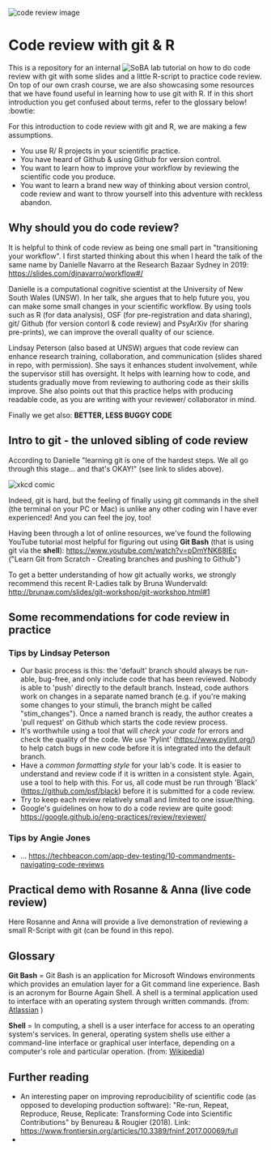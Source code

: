 ![code review image](https://www.bounteous.com/sites/default/files/styles/default/public/insights/2019-06/previews/20190606_blog_code_review_limbo-_how_low_should_you_go_website.png?itok=9Ly27cK0) 

# Code review with git & R
This is a repository for an internal ![SoBA lab](https://www.soba-lab.com/) tutorial on how to do code review with git with some slides and a little R-script to practice code review. On top of our own crash course, we are also showcasing some resources that we have found useful in learning how to use git with R. If in this short introduction you get confused about terms, refer to the glossary below! :bowtie:  

For this introduction to code review with git and R, we are making a few assumptions.  
* You use R/ R projects in your scientific practice.
* You have heard of Github & using Github for version control.
* You want to learn how to improve your workflow by reviewing the scientific code you produce.
* You want to learn a brand new way of thinking about version control, code review and want to throw yourself into this adventure with reckless abandon. 

## Why should you do code review?
It is helpful to think of code review as being one small part in "transitioning your workflow". I first started thinking about this when I heard the talk of the same name by Danielle Navarro at the Research Bazaar Sydney in 2019: https://slides.com/djnavarro/workflow#/  

Danielle is a computational cognitive scientist at the University of New South Wales (UNSW). In her talk, she argues that to help future you, you can make some small changes in your scientific workflow. By using tools such as R (for data analysis), OSF (for pre-registration and data sharing), git/ Github (for version contorl & code review) and PsyArXiv (for sharing pre-prints), we can improve the overall quality of our science.  

Lindsay Peterson (also based at UNSW) argues that code review can enhance research training, collaboration, and communication (slides shared in repo, with permission). She says it enhances student involvement, while the supervisor still has oversight. It helps with learning how to code, and students gradually move from reviewing to authoring code as their skills improve. She also points out that this practice helps with producing readable code, as you are writing with your reviewer/ collaborator in mind.  

Finally we get also: **BETTER, LESS BUGGY CODE**

## Intro to git - the unloved sibling of code review
According to Danielle "learning git is one of the hardest steps. We all go through this stage... and that's OKAY!" (see link to slides above).  

![xkcd comic](https://imgs.xkcd.com/comics/git.png)  

Indeed, git is hard, but the feeling of finally using git commands in the shell (the terminal on your PC or Mac) is unlike any other coding win I have ever experienced! And you can feel the joy, too!  

Having been through a lot of online resources, we've found the following YouTube tutorial most helpful for figuring out using **Git Bash** (that is using git via the **shell**): https://www.youtube.com/watch?v=pDmYNK68IEc ("Learn Git from Scratch - Creating branches and pushing to Github")

To get a better understanding of how git actually works, we strongly recommend this recent R-Ladies talk by Bruna Wundervald: http://brunaw.com/slides/git-workshop/git-workshop.html#1

## Some recommendations for code review in practice
### Tips by Lindsay Peterson  
* Our basic process is this: the 'default' branch should always be run-able, bug-free, and only include code that has been reviewed. Nobody is able to 'push' directly to the default branch. Instead, code authors work on changes in a separate named branch (e.g. if you're making some changes to your stimuli, the branch might be called "stim_changes"). Once a named branch is ready, the author creates a 'pull request' on Github which starts the code review process.  
* It's worthwhile using a tool that will *check your code* for errors and check the quality of the code. We use 'Pylint' (https://www.pylint.org/) to help catch bugs in new code before it is integrated into the default branch.  
* Have a *common formatting style* for your lab's code. It is easier to understand and review code if it is written in a consistent style. Again, use a tool to help with this. For us, all code must be run through 'Black' (https://github.com/psf/black) before it is submitted for a code review.  
* Try to keep each review relatively small and limited to one issue/thing.  
* Google's guidelines on how to do a code review are quite good: https://google.github.io/eng-practices/review/reviewer/  

### Tips by Angie Jones
* ...
https://techbeacon.com/app-dev-testing/10-commandments-navigating-code-reviews

## Practical demo with Rosanne & Anna (live code review)
Here Rosanne and Anna will provide a live demonstration of reviewing a small R-Script with git (can be found in this repo).  

## Glossary
**Git Bash** = Git Bash is an application for Microsoft Windows environments which provides an emulation layer for a Git command line experience. Bash is an acronym for Bourne Again Shell. A shell is a terminal application used to interface with an operating system through written commands. (from: [Atlassian](https://www.atlassian.com/git/tutorials/git-bash) )

**Shell** = In computing, a shell is a user interface for access to an operating system's services. In general, operating system shells use either a command-line interface or graphical user interface, depending on a computer's role and particular operation. (from: [Wikipedia](https://en.wikipedia.org/wiki/Shell_(computing)))  

## Further reading
* An interesting paper on improving reproducibility of scientific code (as opposed to developing production software): "Re-run, Repeat, Reproduce, Reuse, Replicate: Transforming Code into Scientific Contributions" by Benureau & Rougier (2018). Link: https://www.frontiersin.org/articles/10.3389/fninf.2017.00069/full
* 

